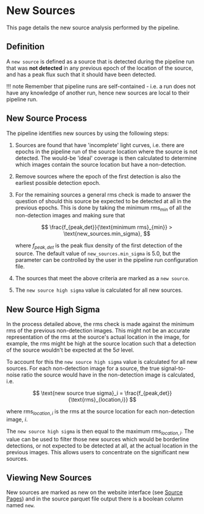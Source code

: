 # New Sources

This page details the new source analysis performed by the pipeline.

## Definition

A `new source` is defined as a source that is detected during the pipeline run that was **not detected** in any previous epoch of the location of the source, and has a peak flux such that it should have been detected.

!!! note
    Remember that pipeline runs are self-contained - i.e. a run does not have any knowledge of another run, hence new sources are local to their pipeline run.

## New Source Process

The pipeline identifies new sources by using the following steps:

1. Sources are found that have 'incomplete' light curves, i.e. there are epochs in the pipeline run of the source location where the source is not detected.
    The would-be 'ideal' coverage is then calculated to determine which images contain the source location but have a non-detection.
2. Remove sources where the epoch of the first detection is also the earliest possible detection epoch.
3. For the remaining sources a general rms check is made to answer the question of should this source be expected to be detected at all in the previous epochs. This is done by taking the minimum $\text{rms}_{min}$ of all the non-detection images and making sure that 

    $$
    \frac{f_{peak,det}}{\text{minimum rms}_{min}} > \text{new_sources.min_sigma},
    $$

    where $f_{peak,det}$ is the peak flux density of the first detection of the source. The default value of `new_sources.min_sigma` is 5.0, but the parameter can be controlled by the user in the pipeline run configuration file.

4. The sources that meet the above criteria are marked as a `new source`.
5. The `new source high sigma` value is calculated for all new sources.

## New Source High Sigma

In the process detailed above, the rms check is made against the minimum rms of the previous non-detection images. This might not be an accurate representation of the rms at the source's actual location in the image, for example, the rms might be high at the source location such that a detection of the source wouldn't be expected at the $5\sigma$ level.

To account for this the `new source high sigma` value is calculated for all new sources. For each non-detection image for a source, the true signal-to-noise ratio the source would have in the non-detection image is calculated, i.e.

$$
\text{new source true sigma}_i = \frac{f_{peak,det}}{\text{rms}_{location,i}}
$$

where $\text{rms}_{location,i}$ is the rms at the source location for each non-detection image, $i$.

The `new source high sigma` is then equal to the maximum $\text{rms}_{location,i}$. The value can be used to filter those new sources which would be borderline detections, or not expected to be detected at all, at the actual location in the previous images. This allows users to concentrate on the significant new sources.

## Viewing New Sources

New sources are marked as new on the website interface (see [Source Pages](../exploringwebsite/sourcedetail.md)) and in the source parquet file output there is a boolean column named `new`.
